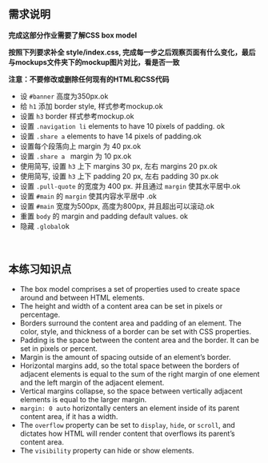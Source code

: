 ## 需求说明

**完成这部分作业需要了解CSS box model** 

**按照下列要求补全 style/index.css, 完成每一步之后观察页面有什么变化，最后与mockups文件夹下的mockup图片对比，看是否一致**

**注意：不要修改或删除任何现有的HTML和CSS代码**

- 设 `#banner` 高度为350px.ok
- 给 `h1` 添加 border style, 样式参考mockup.ok
- 设置 `h3` border 样式参考mockup.ok
- 设置 `.navigation li` elements to have 10 pixels of padding. ok
- 设置 `.share a` elements to have 14 pixels of padding.ok
- 设置每个段落向上 margin 为 40 px.ok
- 设置 `.share a ` margin 为 10 px.ok
- 使用简写, 设置 `h3` 上下 margins 30 px, 左右 margins 20 px.ok
- 使用简写, 设置 `h3` 上下 padding 20 px, 左右 padding 30 px.ok
- 设置 `.pull-quote` 的宽度为 400 px. 并且通过 `margin` 使其水平居中.ok
- 设置 `#main` 的 `margin` 使其内容水平居中 .ok
- 设置 `#main` 宽度为500px, 高度为800px, 并且超出可以滚动.ok
- 重置 `body` 的 margin and padding default values. ok
- 隐藏 `.global`ok


<br>
  
## 本练习知识点
- The box model comprises a set of properties used to create space around and between HTML elements.
- The height and width of a content area can be set in pixels or percentage.
- Borders surround the content area and padding of an element. The color, style, and thickness of a border can be set with CSS properties.
- Padding is the space between the content area and the border. It can be set in pixels or percent.
- Margin is the amount of spacing outside of an element’s border.
- Horizontal margins add, so the total space between the borders of adjacent elements is equal to the sum of the right margin of one element and the left margin of the adjacent element.
- Vertical margins collapse, so the space between vertically adjacent elements is equal to the larger margin.
- `margin: 0 auto` horizontally centers an element inside of its parent content area, if it has a width.
- The `overflow` property can be set to `display`, `hide`, or `scroll`, and dictates how HTML will render content that overflows its parent’s content area.
- The `visibility` property can hide or show elements.
